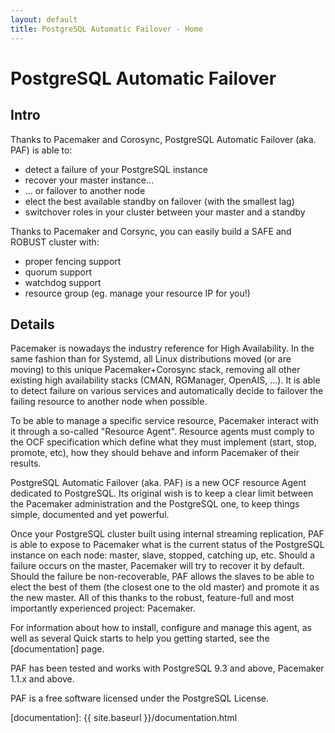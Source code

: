 ```yaml
---
layout: default
title: PostgreSQL Automatic Failover - Home
---
```


# PostgreSQL Automatic Failover

## Intro

Thanks to Pacemaker and Corosync, PostgreSQL Automatic Failover (aka. PAF) is
able to:

  * detect a failure of your PostgreSQL instance
  * recover your master instance...
  * ... or failover to another node
  * elect the best available standby on failover (with the smallest lag)
  * switchover roles in your cluster between your master and a standby

Thanks to Pacemaker and Corsync, you can easily build a SAFE and ROBUST cluster
with:

  * proper fencing support
  * quorum support
  * watchdog support
  * resource group (eg. manage your resource IP for you!)


## Details

Pacemaker is nowadays the industry reference for High Availability. In the same
fashion than for Systemd, all Linux distributions moved (or are moving) to this
unique Pacemaker+Corosync stack, removing all other existing high availability
stacks (CMAN, RGManager, OpenAIS, ...). It is able to detect failure on various
services and automatically decide to failover the failing resource to another
node when possible.

To be able to manage a specific service resource, Pacemaker interact with it
through a so-called "Resource Agent". Resource agents must comply to the OCF
specification which define what they must implement (start, stop, promote,
etc), how they should behave and inform Pacemaker of their results.

PostgreSQL Automatic Failover (aka. PAF) is a new OCF resource Agent dedicated
to PostgreSQL. Its original wish is to keep a clear limit between the Pacemaker
administration and the PostgreSQL one, to keep things simple, documented and
yet powerful.

Once your PostgreSQL cluster built using internal streaming replication, PAF is
able to expose to Pacemaker what is the current status of the PostgreSQL
instance on each node: master, slave, stopped, catching up, etc. Should a
failure occurs on the master, Pacemaker will try to recover it by default.
Should the failure be non-recoverable, PAF allows the slaves to be able to
elect the best of them (the closest one to the old master) and promote it as
the new master. All of this thanks to the robust, feature-full and most
importantly experienced project: Pacemaker.

For information about how to install, configure and manage this agent, as well
as several Quick starts to help you getting started, see the [documentation]
page.

PAF has been tested and works with PostgreSQL 9.3 and above,  Pacemaker 1.1.x
and above. 

PAF is a free software licensed under the PostgreSQL License.

[documentation]: {{ site.baseurl }}/documentation.html

